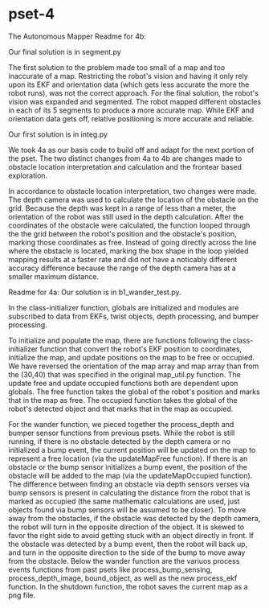 # pset-4
The Autonomous Mapper
Readme for 4b:

Our final solution is in segment.py

The first solution to the problem made too small of a map and too inaccurate of a map. Restricting the robot's vision and having it only rely upon its EKF and orientation data (which gets less accurate the more the robot runs), was not the correct approach. For the final solution, the robot's vision was expanded and segmented. The robot mapped different obstacles in each of its 5 segments to produce a more accurate map. While EKF and orientation data gets off, relative positioning is more accurate and reliable. 


Our first solution is in integ.py

We took 4a as our basis code to build off and adapt for the next portion of the pset. 
The two distinct changes from 4a to 4b are changes made to obstacle location interpretation and calculation and the frontear based exploration.

In accordance to obstacle location interpretation, two changes were made. The depth camera was used to calculate the location of the obstacle on the grid. Because the depth was kept in a range of less than a meter, the orientation of the robot was still used in the depth calculation. After the coordinates of the obstacle were calculated, the function looped through the the grid between the robot's position and the obstacle's position, marking those coordinates as free. Instead of going directly across the line where the obstacle is located, marking the box shape in the loop yielded mapping results at a faster rate and did not have a noticably different accuracy difference because the range of the depth camera has at a smaller maximum distance.



Readme for 4a:
Our solution is in b1_wander_test.py.

In the class-initializer function, globals are initialized and modules are subscribed to data from EKFs, twist objects, depth processing, and bumper processing. 

To initialize and populate the map, there are functions following the class-initializer function that convert the robot's EKF position to coordinates, initialize the map, and update positions on the map to be free or occupied. We have reversed the orientation of the map array and map array than from the (30,40) that was specified in the original map_util.py function. The update free and update occupied functions both are dependent upon globals. The free function takes the global of the robot's position and marks that in the map as free. The occupied function takes the global of the robot's detected object and that marks that in the map as occupied. 

For the wander function, we pieced together the process_depth and bumper sensor functions from previous psets. While the robot is still running, if there is no obstacle detected by the depth camera or no initialized a bump event, the current position will be updated on the map to represent a free location (via the updateMapFree function). If there is an obstacle or the bump sensor initializes a bump event, the position of the obstacle will be added to the map (via the updateMapOccupied function). The difference between finding an obstacle via depth sensors verses via bump sensors is present in calculating the distance from the robot that is marked as occupied (the same mathematic calculations are used, just objects found via bump sensors will be assumed to be closer). To move away from the obstacles, if the obstacle was detected by the depth camera, the robot will turn in the opposite direction of the object. It is skewed to favor the right side to avoid getting stuck with an object directly in front. If the obstacle was detected by a bump event, then the robot will back up, and turn in the opposite direction to the side of the bump to move away from the obstacle. Below the wander function are the variuos process events functions from past psets like process_bump_sensing, process_depth_image, bound_object, as well as the new process_ekf function. In the shutdown function, the robot saves the current map as a png file.
  


